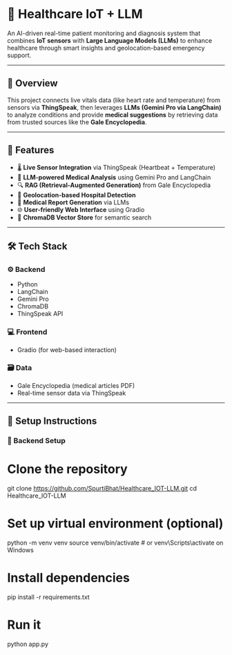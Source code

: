 # 🏥 Healthcare IoT + LLM

An AI-driven real-time patient monitoring and diagnosis system that combines **IoT sensors** with **Large Language Models (LLMs)** to enhance healthcare through smart insights and geolocation-based emergency support.

---

## 📌 Overview

This project connects live vitals data (like heart rate and temperature) from sensors via **ThingSpeak**, then leverages **LLMs (Gemini Pro via LangChain)** to analyze conditions and provide **medical suggestions** by retrieving data from trusted sources like the **Gale Encyclopedia**. 

---

## 🚀 Features

- 🌡️ **Live Sensor Integration** via ThingSpeak (Heartbeat + Temperature)
- 🧠 **LLM-powered Medical Analysis** using Gemini Pro and LangChain
- 🔍 **RAG (Retrieval-Augmented Generation)** from Gale Encyclopedia
- 📍 **Geolocation-based Hospital Detection**
- 🧾 **Medical Report Generation** via LLMs
- 🌐 **User-friendly Web Interface** using Gradio
- 🧠 **ChromaDB Vector Store** for semantic search

---

## 🛠️ Tech Stack

### ⚙️ Backend
- Python
- LangChain
- Gemini Pro
- ChromaDB
- ThingSpeak API

### 💻 Frontend
- Gradio (for web-based interaction)

### 🗃️ Data
- Gale Encyclopedia (medical articles PDF)
- Real-time sensor data via ThingSpeak

---

## 🧪 Setup Instructions

### 🔧 Backend Setup
# Clone the repository
git clone https://github.com/SpurtiBhat/Healthcare_IOT-LLM.git
cd Healthcare_IOT-LLM

# Set up virtual environment (optional)
python -m venv venv
source venv/bin/activate  # or venv\Scripts\activate on Windows

# Install dependencies
pip install -r requirements.txt

# Run it
python app.py

